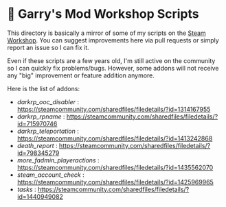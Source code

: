 # 🧰 Garry's Mod Workshop Scripts

This directory is basically a mirror of some of my scripts on the [Steam Workshop](https://steamcommunity.com/profiles/76561198053479101/myworkshopfiles/?appid=4000). You can suggest improvements here via pull requests or simply report an issue so I can fix it.

Even if these scripts are a few years old, I'm still active on the community so I can quickly fix problems/bugs. However, some addons will not receive any "big" improvement or feature addition anymore.

Here is the list of addons:

* _darkrp_ooc_disabler_ : https://steamcommunity.com/sharedfiles/filedetails/?id=1314167955
* _darkrp_rpname_ : https://steamcommunity.com/sharedfiles/filedetails/?id=715970746
* _darkrp_teleportation_ : https://steamcommunity.com/sharedfiles/filedetails/?id=1413242868
* _death_report_ : https://steamcommunity.com/sharedfiles/filedetails/?id=798345279
* _more_fadmin_playeractions_ : https://steamcommunity.com/sharedfiles/filedetails/?id=1435562070
* _steam_account_check_ : https://steamcommunity.com/sharedfiles/filedetails/?id=1425969965
* _tasks_ : https://steamcommunity.com/sharedfiles/filedetails/?id=1440949082
